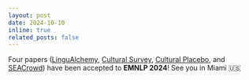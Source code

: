 ```yaml
---
layout: post
date: 2024-10-10
inline: true
related_posts: false
---
```


Four papers ([LinguAlchemy](https://arxiv.org/pdf/2401.06034), [Cultural Survey](https://arxiv.org/pdf/2403.15412), [Cultural Placebo](https://arxiv.org/pdf/2406.11661), and [SEACrowd](https://arxiv.org/pdf/2406.10118)) have been accepted to **EMNLP 2024**! See you in Miami 🇺🇸